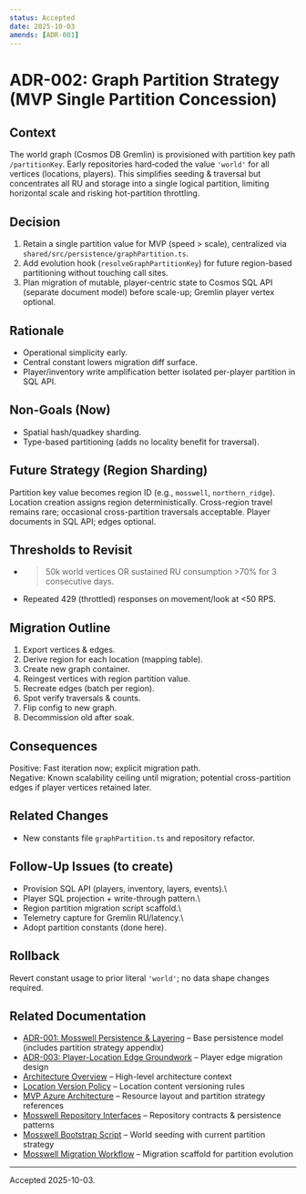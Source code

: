```yaml
---
status: Accepted
date: 2025-10-03
amends: [ADR-001]
---
```


# ADR-002: Graph Partition Strategy (MVP Single Partition Concession)

## Context

The world graph (Cosmos DB Gremlin) is provisioned with partition key path `/partitionKey`. Early repositories hard‑coded the value `'world'` for all vertices (locations, players). This simplifies seeding & traversal but concentrates all RU and storage into a single logical partition, limiting horizontal scale and risking hot-partition throttling.

## Decision

1. Retain a single partition value for MVP (speed > scale), centralized via `shared/src/persistence/graphPartition.ts`.
2. Add evolution hook (`resolveGraphPartitionKey`) for future region-based partitioning without touching call sites.
3. Plan migration of mutable, player-centric state to Cosmos SQL API (separate document model) before scale-up; Gremlin player vertex optional.

## Rationale

- Operational simplicity early.
- Central constant lowers migration diff surface.
- Player/inventory write amplification better isolated per-player partition in SQL API.

## Non-Goals (Now)

- Spatial hash/quadkey sharding.
- Type-based partitioning (adds no locality benefit for traversal).

## Future Strategy (Region Sharding)

Partition key value becomes region ID (e.g., `mosswell`, `northern_ridge`). Location creation assigns region deterministically. Cross-region travel remains rare; occasional cross-partition traversals acceptable. Player documents in SQL API; edges optional.

## Thresholds to Revisit

- > 50k world vertices OR sustained RU consumption >70% for 3 consecutive days.
- Repeated 429 (throttled) responses on movement/look at <50 RPS.

## Migration Outline

1. Export vertices & edges.
2. Derive region for each location (mapping table).
3. Create new graph container.
4. Reingest vertices with region partition value.
5. Recreate edges (batch per region).
6. Spot verify traversals & counts.
7. Flip config to new graph.
8. Decommission old after soak.

## Consequences

Positive: Fast iteration now; explicit migration path.\
Negative: Known scalability ceiling until migration; potential cross-partition edges if player vertices retained later.

## Related Changes

- New constants file `graphPartition.ts` and repository refactor.

## Follow-Up Issues (to create)

- Provision SQL API (players, inventory, layers, events).\
- Player SQL projection + write-through pattern.\
- Region partition migration script scaffold.\
- Telemetry capture for Gremlin RU/latency.\
- Adopt partition constants (done here).

## Rollback

Revert constant usage to prior literal `'world'`; no data shape changes required.

## Related Documentation

-   [ADR-001: Mosswell Persistence & Layering](./ADR-001-mosswell-persistence-layering.md) – Base persistence model (includes partition strategy appendix)
-   [ADR-003: Player-Location Edge Groundwork](./ADR-003-player-location-edge-groundwork.md) – Player edge migration design
-   [Architecture Overview](../architecture/overview.md) – High-level architecture context
-   [Location Version Policy](../architecture/location-version-policy.md) – Location content versioning rules
-   [MVP Azure Architecture](../architecture/mvp-azure-architecture.md) – Resource layout and partition strategy references
-   [Mosswell Repository Interfaces](../developer-workflow/mosswell-repository-interfaces.md) – Repository contracts & persistence patterns
-   [Mosswell Bootstrap Script](../developer-workflow/mosswell-bootstrap-script.md) – World seeding with current partition strategy
-   [Mosswell Migration Workflow](../developer-workflow/mosswell-migration-workflow.md) – Migration scaffold for partition evolution

---

Accepted 2025-10-03.

